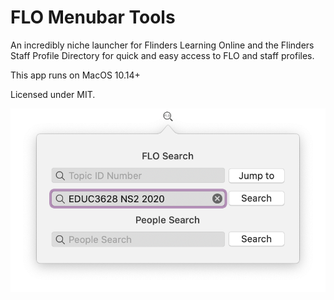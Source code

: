 # FLO Menubar Tools

An incredibly niche launcher for Flinders Learning Online and the Flinders Staff Profile Directory for quick and easy access to FLO and staff profiles.

This app runs on MacOS 10.14+

Licensed under MIT.

![Screeenshot](https://github.com/aidancornelius/FLO-Launcher/raw/master/Resources/Screenshot_of_FLO_Launcher.1.0.png)
